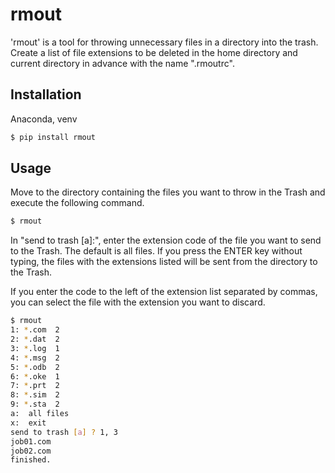 # rmout

'rmout' is a tool for throwing unnecessary files in a directory into the trash.
Create a list of file extensions to be deleted in the home directory and current directory in advance with the name ".rmoutrc".


## Installation


Anaconda, venv

```sh
$ pip install rmout
```


## Usage

Move to the directory containing the files you want to throw in the Trash and execute the following command.

```sh
$ rmout
```

In "send to trash [a]:", enter the extension code of the file you want to send to the Trash. The default is all files. If you press the ENTER key without typing, the files with the extensions listed will be sent from the directory to the Trash.

If you enter the code to the left of the extension list separated by commas, you can select the file with the extension you want to discard.


```sh
$ rmout
1: *.com  2
2: *.dat  2
3: *.log  1
4: *.msg  2
5: *.odb  2
6: *.oke  1
7: *.prt  2
8: *.sim  2
9: *.sta  2
a:  all files
x:  exit
send to trash [a] ? 1, 3
job01.com
job02.com
finished.
```
